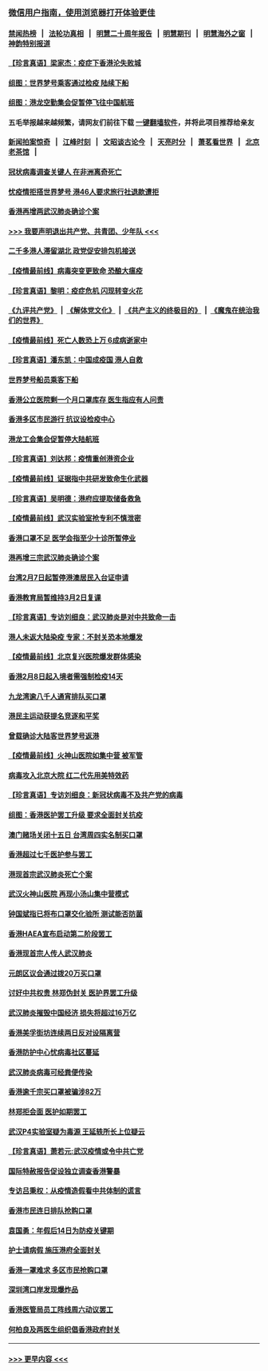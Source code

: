 ### [微信用户指南，使用浏览器打开体验更佳](https://github.com/gfw-breaker/banned-news1/blob/master/indexes/wechat-guide.md?t=0)
#### [禁闻热榜](热点新闻.md?t=0)  &nbsp;&nbsp;|&nbsp;&nbsp; [法轮功真相](https://github.com/gfw-breaker/truth/blob/master/README.md?t=0) &nbsp;&nbsp;|&nbsp;&nbsp; [明慧二十周年报告](https://github.com/gfw-breaker/mh-reports/blob/master/README.md?t=0) &nbsp;&nbsp;|&nbsp;&nbsp;[明慧期刊](https://github.com/gfw-breaker/mh-qikan) &nbsp;&nbsp;|&nbsp;&nbsp; [明慧海外之窗](https://github.com/gfw-breaker/mh-news/blob/master/README.md?t=0) &nbsp;&nbsp;|&nbsp;&nbsp; [神韵特别报道](https://github.com/gfw-breaker/mh-news/blob/master/shenyun.md?t=0)
#### [【珍言真语】梁家杰：疫症下香港沦失败城](../pages/nsc415/n11861588.md?t=02120311) 
#### [组图：世界梦号乘客通过检疫 陆续下船](../pages/nsc415/n11858302.md?t=02120311) 
#### [组图：港龙空勤集会促暂停飞往中国航班](../pages/nsc415/n11858190.md?t=02120311) 
#### 五毛举报越来越频繁，请网友们前往下载 [一键翻墙软件](https://github.com/gfw-breaker/ssr-accounts)，并将此项目推荐给亲友
#### [新闻拍案惊奇](https://github.com/gfw-breaker/banned-news1/blob/master/pages/link4.md) &nbsp;&nbsp;|&nbsp;&nbsp; [江峰时刻](https://github.com/gfw-breaker/banned-news1/blob/master/pages/link4.md) &nbsp;&nbsp;|&nbsp;&nbsp; [文昭谈古论今](https://github.com/gfw-breaker/banned-news1/blob/master/pages/link4.md) &nbsp;&nbsp;|&nbsp;&nbsp; [天亮时分](https://github.com/gfw-breaker/banned-news1/blob/master/pages/link4.md) &nbsp;&nbsp;|&nbsp;&nbsp; [萧茗看世界](https://github.com/gfw-breaker/banned-news1/blob/master/pages/link4.md) &nbsp;&nbsp;|&nbsp;&nbsp; [北京老茶馆](https://github.com/gfw-breaker/banned-news1/blob/master/pages/link4.md) &nbsp;&nbsp;|&nbsp;&nbsp; 
#### [冠状病毒调查关键人 在非洲离奇死亡](../pages/nsc415/n11859798.md?t=02120311) 
#### [忧疫情拒搭世界梦号 港46人要求旅行社退款遭拒](../pages/nsc415/n11859849.md?t=02120311) 
#### [香港再增两武汉肺炎确诊个案](../pages/nsc415/n11859833.md?t=02120311) 
#### [>>> 我要声明退出共产党、共青团、少年队 <<<](https://github.com/begood0513/goodnews/blob/master/quit/letter.md) 
#### [二千多港人滞留湖北 政党促安排包机接送](../pages/nsc415/n11859831.md?t=02120311) 
#### [【疫情最前线】病毒突变更致命 恐酿大瘟疫](../pages/nsc415/n11859604.md?t=02120311) 
#### [【珍言真语】黎明：疫症危机 闪现转变火花](../pages/nsc415/n11859199.md?t=02120311) 
#### [《九评共产党》](https://github.com/begood0513/9ping.md/blob/master/README.md) &nbsp;|&nbsp; [《解体党文化》](../../../../jtdwh.md/blob/master/README.md)  &nbsp;|&nbsp; [《共产主义的终极目的》](../../../../gczydzjmd.md/blob/master/README.md) &nbsp;|&nbsp; [《魔鬼在统治我们的世界》](../../../../mgztzwmdsj.md/blob/master/README.md) 
#### [【疫情最前线】死亡人数恐上万 6成病逝家中](../pages/nsc415/n11856687.md?t=02120311) 
#### [【珍言真语】潘东凯：中国成疫国 港人自救](../pages/nsc415/n11856962.md?t=02120311) 
#### [世界梦号船员乘客下船](../pages/nsc415/n11856883.md?t=02120311) 
#### [香港公立医院剩一个月口罩库存 医生指应有人问责](../pages/nsc415/n11856875.md?t=02120311) 
#### [香港多区市民游行 抗议设检疫中心](../pages/nsc415/n11856866.md?t=02120311) 
#### [港龙工会集会促暂停大陆航班](../pages/nsc415/n11856840.md?t=02120311) 
#### [【珍言真语】刘达邦：疫情重创港资企业](../pages/nsc415/n11854274.md?t=02120311) 
#### [【疫情最前线】证据指中共研发致命生化武器](../pages/nsc415/n11853087.md?t=02120311) 
#### [【珍言真语】吴明德：港府应提取储备救急](../pages/nsc415/n11852734.md?t=02120311) 
#### [【疫情最前线】武汉实验室抢专利不慎泄密](../pages/nsc415/n11850310.md?t=02120311) 
#### [香港口罩不足 医学会指至少十诊所暂停业](../pages/nsc415/n11850301.md?t=02120311) 
#### [港再增三宗武汉肺炎确诊个案](../pages/nsc415/n11850328.md?t=02120311) 
#### [台湾2月7日起暂停港澳居民入台证申请](../pages/nsc415/n11850304.md?t=02120311) 
#### [香港教育局暂维持3月2日复课](../pages/nsc415/n11850260.md?t=02120311) 
#### [【珍言真语】专访刘细良：武汉肺炎是对中共致命一击](../pages/nsc415/n11849934.md?t=02120311) 
#### [港人未返大陆染疫 专家：不封关恐本地爆发](../pages/nsc415/n11848021.md?t=02120311) 
#### [【疫情最前线】北京复兴医院爆发群体感染](../pages/nsc415/n11847626.md?t=02120311) 
#### [香港2月8日起入境者需强制检疫14天](../pages/nsc415/n11847658.md?t=02120311) 
#### [九龙湾逾八千人通宵排队买口罩](../pages/nsc415/n11847647.md?t=02120311) 
#### [港民主运动获提名竞逐和平奖](../pages/nsc415/n11847633.md?t=02120311) 
#### [曾载确诊大陆客世界梦号返港](../pages/nsc415/n11847608.md?t=02120311) 
#### [【疫情最前线】火神山医院如集中营 被军管](../pages/nsc415/n11847524.md?t=02120311) 
#### [病毒攻入北京大院 红二代先用美特效药](../pages/nsc415/n11847427.md?t=02120311) 
#### [【珍言真语】专访刘细良：新冠状病毒不及共产党的病毒](../pages/nsc415/n11847164.md?t=02120311) 
#### [组图：香港医护罢工升级 要求全面封关抗疫](../pages/nsc415/n11844107.md?t=02120311) 
#### [澳门赌场关闭十五日 台湾周四实名制买口罩](../pages/nsc415/n11845083.md?t=02120311) 
#### [香港超过七千医护参与罢工](../pages/nsc415/n11845051.md?t=02120311) 
#### [港现首宗武汉肺炎死亡个案](../pages/nsc415/n11844998.md?t=02120311) 
#### [武汉火神山医院 再现小汤山集中营模式](../pages/nsc415/n11844763.md?t=02120311) 
#### [钟国斌指已将布口罩交化验所 测试能否防菌](../pages/nsc415/n11842783.md?t=02120311) 
#### [香港HAEA宣布启动第二阶段罢工](../pages/nsc415/n11842723.md?t=02120311) 
#### [香港现首宗人传人武汉肺炎](../pages/nsc415/n11842766.md?t=02120311) 
#### [元朗区议会通过拨20万买口罩](../pages/nsc415/n11842754.md?t=02120311) 
#### [讨好中共权贵 林郑伪封关 医护界罢工升级](../pages/nsc415/n11842359.md?t=02120311) 
#### [武汉肺炎摧毁中国经济 损失将超过16万亿](../pages/nsc415/n11839723.md?t=02120311) 
#### [香港美孚街坊连续两日反对设隔离营](../pages/nsc415/n11839962.md?t=02120311) 
#### [香港防护中心忧病毒社区蔓延](../pages/nsc415/n11839933.md?t=02120311) 
#### [武汉肺炎病毒可经粪便传染](../pages/nsc415/n11839939.md?t=02120311) 
#### [香港逾千宗买口罩被骗涉82万](../pages/nsc415/n11839914.md?t=02120311) 
#### [林郑拒会面 医护如期罢工](../pages/nsc415/n11839892.md?t=02120311) 
#### [武汉P4实验室疑为毒源 王延轶所长上位疑云](../pages/nsc415/n11835543.md?t=02120311) 
#### [【珍言真语】萧若元:武汉疫情或令中共亡党](../pages/nsc415/n11829394.md?t=02120311) 
#### [国际特赦报告促设独立调查香港警暴](../pages/nsc415/n11833845.md?t=02120311) 
#### [专访吕秉权：从疫情造假看中共体制的谎言](../pages/nsc415/n11833813.md?t=02120311) 
#### [香港市民连日排队抢购口罩](../pages/nsc415/n11833794.md?t=02120311) 
#### [袁国勇：年假后14日为防疫关键期](../pages/nsc415/n11831088.md?t=02120311) 
#### [护士请病假 施压港府全面封关](../pages/nsc415/n11831030.md?t=02120311) 
#### [香港一罩难求 多区市民抢购口罩](../pages/nsc415/n11831002.md?t=02120311) 
#### [深圳湾口岸发现爆炸品](../pages/nsc415/n11828802.md?t=02120311) 
#### [香港医管局员工阵线周六动议罢工](../pages/nsc415/n11828762.md?t=02120311) 
#### [何柏良及两医生组织倡香港政府封关](../pages/nsc415/n11828749.md?t=02120311) 

----
#### [ >>> 更早内容 <<< ](../indexes/nsc415-earlier.md)

